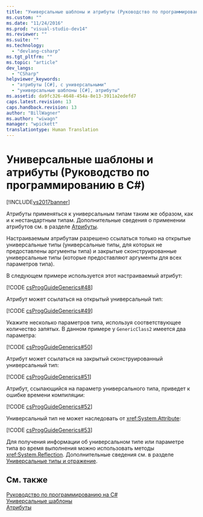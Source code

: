 ```yaml
---
title: "Универсальные шаблоны и атрибуты (Руководство по программированию в C#) | Microsoft Docs"
ms.custom: ""
ms.date: "11/24/2016"
ms.prod: "visual-studio-dev14"
ms.reviewer: ""
ms.suite: ""
ms.technology: 
  - "devlang-csharp"
ms.tgt_pltfrm: ""
ms.topic: "article"
dev_langs: 
  - "CSharp"
helpviewer_keywords: 
  - "атрибуты [C#], с универсальными"
  - "универсальные шаблоны [C#], атрибуты"
ms.assetid: da9fc326-4648-454a-8e13-3911a2edefd7
caps.latest.revision: 13
caps.handback.revision: 13
author: "BillWagner"
ms.author: "wiwagn"
manager: "wpickett"
translationtype: Human Translation
---
```

# Универсальные шаблоны и атрибуты (Руководство по программированию в C#)
[!INCLUDE[vs2017banner](../../../csharp/includes/vs2017banner.md)]

Атрибуты применяться к универсальным типам таким же образом, как и к нестандартным типам.  Дополнительные сведения о применении атрибутов см. в разделе [Атрибуты](../Topic/Attributes%20\(C%23%20and%20Visual%20Basic\).md).  
  
 Настраиваемым атрибутам разрешено ссылаться только на открытые универсальные типы \(универсальные типы, для которых не предоставлены аргументы типа\) и закрытые сконструированные универсальные типы \(которые предоставляют аргументы для всех параметров типа\).  
  
 В следующем примере используется этот настраиваемый атрибут:  
  
 [!CODE [csProgGuideGenerics#48](../CodeSnippet/VS_Snippets_VBCSharp/csProgGuideGenerics#48)]  
  
 Атрибут может ссылаться на открытый универсальный тип:  
  
 [!CODE [csProgGuideGenerics#49](../CodeSnippet/VS_Snippets_VBCSharp/csProgGuideGenerics#49)]  
  
 Укажите несколько параметров типа, используя соответствующее количество запятых.  В данном примере у `GenericClass2` имеется два параметра:  
  
 [!CODE [csProgGuideGenerics#50](../CodeSnippet/VS_Snippets_VBCSharp/csProgGuideGenerics#50)]  
  
 Атрибут может ссылаться на закрытый сконструированный универсальный тип:  
  
 [!CODE [csProgGuideGenerics#51](../CodeSnippet/VS_Snippets_VBCSharp/csProgGuideGenerics#51)]  
  
 Атрибут, ссылающийся на параметр универсального типа, приведет к ошибке времени компиляции:  
  
 [!CODE [csProgGuideGenerics#52](../CodeSnippet/VS_Snippets_VBCSharp/csProgGuideGenerics#52)]  
  
 Универсальный тип не может наследовать от <xref:System.Attribute>:  
  
 [!CODE [csProgGuideGenerics#53](../CodeSnippet/VS_Snippets_VBCSharp/csProgGuideGenerics#53)]  
  
 Для получения информации об универсальном типе или параметре типа во время выполнения можно использовать методы <xref:System.Reflection>.  Дополнительные сведения см. в разделе [Универсальные типы и отражение](../../../csharp/programming-guide/generics/generics-and-reflection.md).  
  
## См. также  
 [Руководство по программированию на C\#](../../../csharp/programming-guide/index.md)   
 [Универсальные шаблоны](../../../csharp/programming-guide/generics/index.md)   
 [Атрибуты](../Topic/Extending%20Metadata%20Using%20Attributes.md)